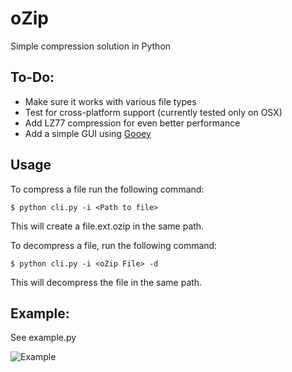 oZip
====

Simple compression solution in Python

## To-Do:
 - Make sure it works with various file types
 - Test for cross-platform support (currently tested only on OSX)
 - Add LZ77 compression for even better performance
 - Add a simple GUI using [Gooey](https://github.com/chriskiehl/Gooey)

## Usage
To compress a file run the following command:

	$ python cli.py -i <Path to file>

This will create a file.ext.ozip in the same path.

To decompress a file, run the following command:

	$ python cli.py -i <oZip File> -d

This will decompress the file in the same path.

## Example:
See example.py
	
![Example](https://raw2.github.com/OzTamir/oZip/master/demo.png)

